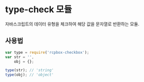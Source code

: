 # type-check 모듈

자바스크립트의 데이터 유형을 체크하여 해당 값을 문자열로 반환하는 모듈.

## 사용법

```js
var type = require('rcpbox-checkbox');
var str = '',
	obj = {};

type(str); // 'string'
type(obj); // 'object'
```
